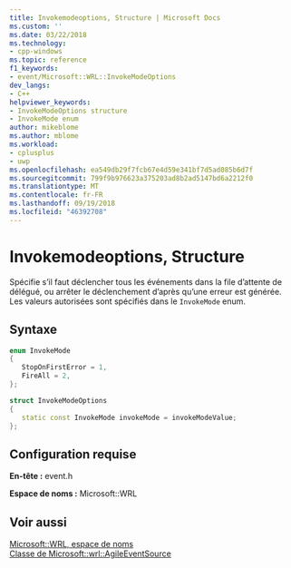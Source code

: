 ```yaml
---
title: Invokemodeoptions, Structure | Microsoft Docs
ms.custom: ''
ms.date: 03/22/2018
ms.technology:
- cpp-windows
ms.topic: reference
f1_keywords:
- event/Microsoft::WRL::InvokeModeOptions
dev_langs:
- C++
helpviewer_keywords:
- InvokeModeOptions structure
- InvokeMode enum
author: mikeblome
ms.author: mblome
ms.workload:
- cplusplus
- uwp
ms.openlocfilehash: ea549db29f7fcb67e4d59e341bf7d5ad085b6d7f
ms.sourcegitcommit: 799f9b976623a375203ad8b2ad5147bd6a2212f0
ms.translationtype: MT
ms.contentlocale: fr-FR
ms.lasthandoff: 09/19/2018
ms.locfileid: "46392708"
---
```

# <a name="invokemodeoptions-structure"></a>Invokemodeoptions, Structure

Spécifie s’il faut déclencher tous les événements dans la file d’attente de délégué, ou arrêter le déclenchement d’après qu’une erreur est générée. Les valeurs autorisées sont spécifiés dans le `InvokeMode` enum.

## <a name="syntax"></a>Syntaxe

```cpp
enum InvokeMode
{
   StopOnFirstError = 1,
   FireAll = 2,
};

struct InvokeModeOptions
{
   static const InvokeMode invokeMode = invokeModeValue;
};
```

## <a name="requirements"></a>Configuration requise

**En-tête :** event.h

**Espace de noms :** Microsoft::WRL

## <a name="see-also"></a>Voir aussi

[Microsoft::WRL, espace de noms](../windows/microsoft-wrl-namespace.md)<br/>
[Classe de Microsoft::wrl::AgileEventSource](../windows/agileeventsource-class.md)